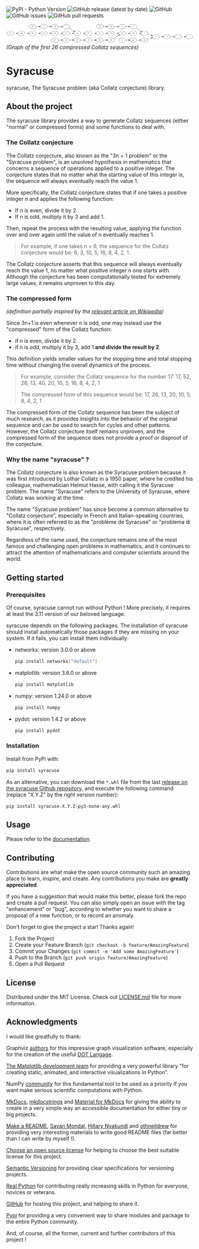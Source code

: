 ![PyPI - Python Version](https://img.shields.io/pypi/pyversions/syracuse)
![GitHub release (latest by date)](https://img.shields.io/github/v/release/devfred78/syracuse)
![GitHub](https://img.shields.io/github/license/devfred78/syracuse)
![GitHub issues](https://img.shields.io/github/issues/devfred78/syracuse)
![GitHub pull requests](https://img.shields.io/github/issues-pr/devfred78/syracuse)

![Graph of the first 26 compressed Collatz sequences](https://github.com/devfred78/syracuse/blob/main/assets/graph_compressed_syracuse_26.png?raw=True)
*(Graph of the first 26 compressed Collatz sequences)*

# Syracuse

syracuse, The Syracuse problem (aka Collatz conjecture) library.

## About the project

The syracuse library provides a way to generate Collatz sequences (either "normal" or compressed forms) and some functions to deal with.

### The Collatz conjecture

The Collatz conjecture, also known as the "3n + 1 problem" or the "Syracuse problem", is an unsolved hypothesis in mathematics that concerns a sequence of operations applied to a positive integer. The conjecture states that no matter what the starting value of this integer is, the sequence will always eventually reach the value 1.

More specifically, the Collatz conjecture states that if one takes a positive integer n and applies the following function:

- If n is even, divide it by 2.
- If n is odd, multiply it by 3 and add 1.

Then, repeat the process with the resulting value, applying the function over and over again until the value of n eventually reaches 1.

> For example, if one takes n = 6, the sequence for the Collatz conjecture would be:
> 6, 3, 10, 5, 16, 8, 4, 2, 1.

The Collatz conjecture asserts that this sequence will always eventually reach the value 1, no matter what positive integer n one starts with. Although the conjecture has been computationally tested for extremely large values, it remains unproven to this day.

### The compressed form

*(definition partially inspired by the [relevant article on Wikipedia](https://en.wikipedia.org/wiki/Collatz_conjecture))*

Since 3n+1 is even whenever n is odd, one may instead use the "compressed" form of the Collatz function:

- if n is even, divide it by 2.
- if n is odd, multiply it by 3, add 1 **and divide the result by 2**.

This definition yields smaller values for the stopping time and total stopping time without changing the overall dynamics of the process. 

> For example, consider the Collatz sequence for the number 17:
> 17, 52, 26, 13, 40, 20, 10, 5, 16, 8, 4, 2, 1
>
> The compressed form of this sequence would be:
> 17, 26, 13, 20, 10, 5, 8, 4, 2, 1

The compressed form of the Collatz sequence has been the subject of much research, as it provides insights into the behavior of the original sequence and can be used to search for cycles and other patterns. However, the Collatz conjecture itself remains unproven, and the compressed form of the sequence does not provide a proof or disproof of the conjecture.

### Why the name "syracuse" ?

The Collatz conjecture is also known as the Syracuse problem because it was first introduced by Lothar Collatz in a 1950 paper, where he credited his colleague, mathematician Helmut Hasse, with calling it the Syracuse problem. The name "Syracuse" refers to the University of Syracuse, where Collatz was working at the time.

The name "Syracuse problem" has since become a common alternative to "Collatz conjecture", especially in French and Italian-speaking countries, where it is often referred to as the "problème de Syracuse" or "problema di Syracuse", respectively.

Regardless of the name used, the conjecture remains one of the most famous and challenging open problems in mathematics, and it continues to attract the attention of mathematicians and computer scientists around the world.

## Getting started

### Prerequisites

Of course, syracuse cannot run without Python ! More precisely, it requires at least the 3.11 version of our beloved language.

syracuse depends on the following packages. The installation of syracuse should install automatically those packages if they are missing on your system. If it fails, you can install them individually:

* networkx: version 3.0.0 or above

	```sh
	pip install networkx["default"]
	```

* matplotlib: version 3.6.0 or above

	```sh
	pip install matplotlib
	```

* numpy: version 1.24.0 or above

	```sh
	pip install numpy
	```

* pydot: version 1.4.2 or above

	```sh
	pip install pydot
	```

### Installation

Install from PyPi with:

```sh
pip install syracuse
```

As an alternative, you can download the `*.whl` file from the last [release on the syracuse Github repository](https://github.com/devfred78/syracuse/releases), and execute the following command (replace "X.Y.Z" by the right version number):

```sh
pip install syracuse-X.Y.Z-py3-none-any.whl
```

## Usage

Please refer to the [documentation](https://devfred78.github.io/syracuse/).

## Contributing

Contributions are what make the open source community such an amazing place to learn, inspire, and create. Any contributions you make are **greatly appreciated**.

If you have a suggestion that would make this better, please fork the repo and create a pull request. You can also simply open an issue with the tag "enhancement" or "bug", according to whether you want to share a proposal of a new function, or to record an anomaly.

Don't forget to give the project a star! Thanks again!

1. Fork the Project
2. Create your Feature Branch (`git checkout -b feature/AmazingFeature`)
3. Commit your Changes (`git commit -m 'Add some AmazingFeature'`)
4. Push to the Branch (`git push origin feature/AmazingFeature`)
5. Open a Pull Request

## License

Distributed under the MIT License. Check out [LICENSE.md](https://github.com/devfred78/syracuse/blob/main/LICENSE.md) file for more information.

## Acknowledgments

I would like greatfully to thank:

Graphviz [authors](https://graphviz.org/) for this impressive graph visualization software, especially for the creation of the useful [DOT Langage](https://graphviz.org/doc/info/lang.html).

[The Matplotlib development team](https://matplotlib.org/) for providing a very powerful library "for creating static, animated, and interactive visualizations in Python".

NumPy [community](https://numpy.org/) for this fundamental tool to be used as a priority if you want make serious scientific computations with Python.

[MkDocs](https://www.mkdocs.org/), [mkdocstrings](https://mkdocstrings.github.io/) and [Material for MkDocs](https://squidfunk.github.io/mkdocs-material/) for giving the ability to create in a very simple way an accessible documentation for either tiny or big projects.

[Make a README](https://www.makeareadme.com/), [Sayan Mondal](https://medium.com/swlh/how-to-make-the-perfect-readme-md-on-github-92ed5771c061), [Hillary Nyakundi](https://www.freecodecamp.org/news/how-to-write-a-good-readme-file/) and [othneildrew](https://github.com/othneildrew/Best-README-Template) for providing very interesting materials to write good README files (far better than I can write by myself !).

[Choose an open source license](https://choosealicense.com/) for helping to choose the best suitable license for this project.

[Semantic Versioning](https://semver.org/) for providing clear specifications for versioning projects.

[Real Python](https://realpython.com/) for contributing really increasing skills in Python for everyone, novices or veterans.

[GitHub](https://github.com/) for hosting this project, and helping to share it.

[Pypi](https://pypi.org/) for providing a very convenient way to share modules and package to the entire Python community.

And, of course, all the former, current and further contributors of this project !